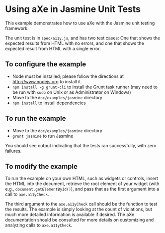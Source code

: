 # Using aXe in Jasmine Unit Tests #

This example demonstrates how to use aXe with the Jasmine unit testing framework.

The unit test is in `spec/a11y.js`, and has two test cases: One that shows the
expected results from HTML with no errors, and one that shows the expected
result from HTML with a single error.

## To configure the example ##

* Node must be installed; please follow the directions at http://www.nodejs.org
  to install it.
* `npm install -g grunt-cli` to install the Grunt task runner (may need to be
  run with `sudo` on Unix or as Administrator on Windows)
* Move to the `doc/examples/jasmine` directory
* `npm install` to install dependencies

## To run the example ##

* Move to the `doc/examples/jasmine` directory
* `grunt jasmine` to run Jasmine

You should see output indicating that the tests ran successfully, with zero
failures.

## To modify the example ##

To run the example on your own HTML, such as widgets or controls, insert the
HTML into the document, retrieve the root element of your widget (with e.g.,
`document.getElementById()`), and pass that as the first argument into a call
to `axe.a11yCheck`.  

The third argument to the `axe.a11yCheck` call should be the function to test
the results. The example is simply looking at the count of violations, but much
more detailed information is available if desired.  The aXe documentation
should be consulted for more details on customizing and analyzing calls to
`axe.a11yCheck`.
